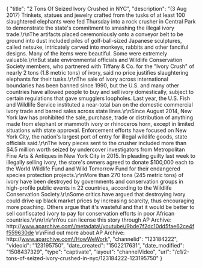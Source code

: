 {
    "title": "2 Tons Of Seized Ivory Crushed in NYC",
    "description": "(3 Aug 2017) Trinkets, statues and jewelry crafted from the tusks of at least 100 slaughtered elephants were fed Thursday into a rock crusher in Central Park to demonstrate the state's commitment to smashing the illegal ivory trade.\r\nThe artifacts placed ceremoniously onto a conveyor belt to be ground into dust included piles of golf-ball-sized Japanese sculptures, called netsuke, intricately carved into monkeys, rabbits and other fanciful designs. Many of the items were beautiful. Some were extremely valuable.\r\nBut state environmental officials and Wildlife Conservation Society members, who partnered with Tiffany &amp; Co. for the \"Ivory Crush\" of nearly 2 tons (1.8 metric tons) of ivory, said no price justifies slaughtering elephants for their tusks.\r\nThe sale of ivory across international boundaries has been banned since 1990, but the U.S. and many other countries have allowed people to buy and sell ivory domestically, subject to certain regulations that gave smugglers loopholes. Last year, the U.S. Fish and Wildlife Service instituted a near-total ban on the domestic commercial ivory trade and barred sales across state lines.\r\nSince August 2014, New York law has prohibited the sale, purchase, trade or distribution of anything made from elephant or mammoth ivory or rhinoceros horn, except in limited situations with state approval. Enforcement efforts have focused on New York City, the nation's largest port of entry for illegal wildlife goods, state officials said.\r\nThe ivory pieces sent to the crusher included more than $4.5 million worth seized by undercover investigators from Metropolitan Fine Arts &amp; Antiques in New York City in 2015. In pleading guilty last week to illegally selling ivory, the store's owners agreed to donate $100,000 each to the World Wildlife Fund and Wild Tomorrow Fund for their endangered species protection projects.\r\nMore than 270 tons (245 metric tons) of ivory have been destroyed by governments and conservation groups in high-profile public events in 22 countries, according to the Wildlife Conservation Society.\r\nSome critics have argued that destroying ivory could drive up black market prices by increasing scarcity, thus encouraging more poaching. Others argue that it's wasteful and that it would be better to sell confiscated ivory to pay for conservation efforts in poor African countries.\r\n\r\n\r\nYou can license this story through AP Archive: http:\/\/www.aparchive.com\/metadata\/youtube\/9bde7f2dc10dd5fae62ce4ff559630de \r\nFind out more about AP Archive: http:\/\/www.aparchive.com\/HowWeWork",
    "channelid": "123184222",
    "videoid": "123195750",
    "date_created": "1502217631",
    "date_modified": "1508437329",
    "type": "captivate",
    "layout": "channelVideo",
    "url": "\/c1\/2-tons-of-seized-ivory-crushed-in-nyc\/123184222-123195750"
}
